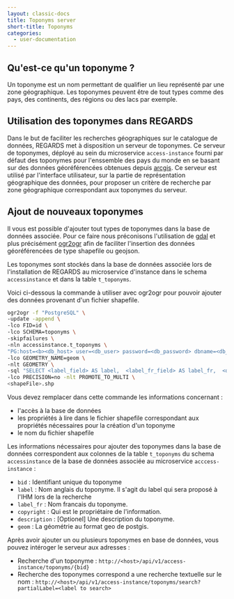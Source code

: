 ```yaml
---
layout: classic-docs
title: Toponyms server
short-title: Toponyms
categories:
  - user-documentation
---
```


## Qu'est-ce qu'un toponyme ?

Un toponyme est un nom permettant de qualifier un lieu représenté par une zone géographique. Les toponymes peuvent être de tout types comme des pays, des continents, des régions ou des lacs par exemple.

## Utilisation des toponymes dans REGARDS

Dans le but de faciliter les recherches géographiques sur le catalogue de données, REGARDS met à disposition un serveur de toponymes. Ce serveur de toponymes, déployé au sein du microservice `access-instance`  fourni par défaut des toponymes pour l'enssemble des pays du monde en se basant sur des données géoréférencées obtenues depuis [arcgis](https://hub.arcgis.com/).
Ce serveur est utilisé par l'interface utilisateur, sur la partie de représentation géographique des données, pour proposer un critère de recherche par zone géographique correspondant aux toponymes du serveur.

## Ajout de nouveaux toponymes

Il vous est possible d'ajouter tout types de toponymes dans la base de données associée. Pour ce faire nous préconisons l'utilisation de [gdal](https://gdal.org/) et plus précisément [ogr2ogr](https://gdal.org/programs/ogr2ogr.html) afin de faciliter l'insertion des données géoréférencées de type shapefile ou geojson.

Les toponymes sont stockés dans la base de données associée lors de l'installation de REGARDS au microservice d'instance dans le schema `accessinstance` et dans la table `t_toponyms`.

Voici ci-dessous la commande à utiliser avec ogr2ogr pour pouvoir ajouter des données provenant d'un fichier shapefile.<br/>

```bash
ogr2ogr -f "PostgreSQL" \
-update -append \
-lco FID=id \
-lco SCHEMA=toponyms \
-skipfailures \
-nln accessinstance.t_toponyms \
"PG:host=<b><db_host> user=<db_user> password=<db_password> dbname=<db_name>" \
-lco GEOMETRY_NAME=geom \
-nlt GEOMETRY \
-sql "SELECT <label_field> AS label,  <label_fr_field> AS label_fr,  <owner_field> as copyright,  <unqiue_id_field> AS bid from <shapeFile>"  \
-lco PRECISION=no -nlt PROMOTE_TO_MULTI \
<shapeFile>.shp
```

Vous devez remplacer dans cette commande les informations concernant :
 - l'accès à la base de données 
 - les propriétés à lire dans le fichier shapefile correspondant aux propriétés nécessaires pour la création d'un toponyme
 - le nom du fichier shapefile

Les informations nécessaires pour ajouter des toponymes dans la base de données correspondent aux colonnes de la table `t_toponyms` du schema `accessinstance` de la base de données associée au microservice `acccess-instance` :
 - `bid` : Identifiant unique du toponyme
 - `label` : Nom anglais du toponyme. Il s'agit du label qui sera proposé à l'IHM lors de la recherche
 - `label_fr` : Nom francais du toponyme.
 - `copyright` : Qui est le propriétaire de l'information.
 - `description` : [Optionel] Une description du toponyme.
 - `geom` : La géométrie au format geo de postgis.

Après avoir ajouter un ou plusieurs toponymes en base de données, vous pouvez intéroger le serveur aux adresses :
 - Recherche d'un toponyme : `http://<host>/api/v1/access-instance/toponyms/{bid}`
 - Recherche des toponymes correspond a une recherche textuelle sur le nom : `http://<host>/api/v1/access-instance/toponyms/search?partialLabel=<label to search>`
